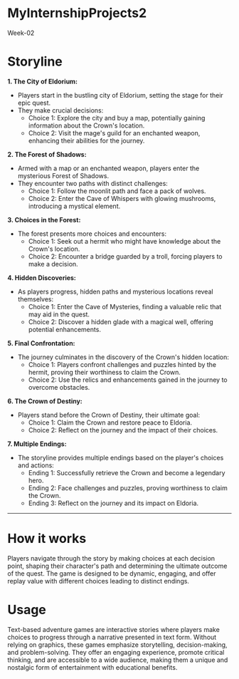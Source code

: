 # MyInternshipProjects2
Week-02

# Storyline

**1. The City of Eldorium:**
   - Players start in the bustling city of Eldorium, setting the stage for their epic quest.
   - They make crucial decisions:
     - Choice 1: Explore the city and buy a map, potentially gaining information about the Crown's location.
     - Choice 2: Visit the mage's guild for an enchanted weapon, enhancing their abilities for the journey.

**2. The Forest of Shadows:**
   - Armed with a map or an enchanted weapon, players enter the mysterious Forest of Shadows.
   - They encounter two paths with distinct challenges:
     - Choice 1: Follow the moonlit path and face a pack of wolves.
     - Choice 2: Enter the Cave of Whispers with glowing mushrooms, introducing a mystical element.

**3. Choices in the Forest:**
   - The forest presents more choices and encounters:
     - Choice 1: Seek out a hermit who might have knowledge about the Crown's location.
     - Choice 2: Encounter a bridge guarded by a troll, forcing players to make a decision.

**4. Hidden Discoveries:**
   - As players progress, hidden paths and mysterious locations reveal themselves:
     - Choice 1: Enter the Cave of Mysteries, finding a valuable relic that may aid in the quest.
     - Choice 2: Discover a hidden glade with a magical well, offering potential enhancements.

**5. Final Confrontation:**
   - The journey culminates in the discovery of the Crown's hidden location:
     - Choice 1: Players confront challenges and puzzles hinted by the hermit, proving their worthiness to claim the Crown.
     - Choice 2: Use the relics and enhancements gained in the journey to overcome obstacles.

**6. The Crown of Destiny:**
   - Players stand before the Crown of Destiny, their ultimate goal:
     - Choice 1: Claim the Crown and restore peace to Eldoria.
     - Choice 2: Reflect on the journey and the impact of their choices.

**7. Multiple Endings:**
   - The storyline provides multiple endings based on the player's choices and actions:
     - Ending 1: Successfully retrieve the Crown and become a legendary hero.
     - Ending 2: Face challenges and puzzles, proving worthiness to claim the Crown.
     - Ending 3: Reflect on the journey and its impact on Eldoria.
--------------------------------------------------------------------------------------------------------------------------------------
# How it works

Players navigate through the story by making choices at each decision point, shaping their character's path and determining the ultimate outcome of the quest. The game is designed to be dynamic, engaging, and offer replay value with different choices leading to distinct endings.

# Usage

Text-based adventure games are interactive stories where players make choices to progress through a narrative presented in text form. Without relying on graphics, these games emphasize storytelling, decision-making, and problem-solving. They offer an engaging experience, promote critical thinking, and are accessible to a wide audience, making them a unique and nostalgic form of entertainment with educational benefits.
